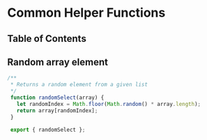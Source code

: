 # Common Helper Functions

## Table of Contents
<!-- toc -->

## Random array element

```javascript
/**
 * Returns a random element from a given list
 */
 function randomSelect(array) {
   let randomIndex = Math.floor(Math.random() * array.length);
   return array[randomIndex];
 }

 export { randomSelect };
```
